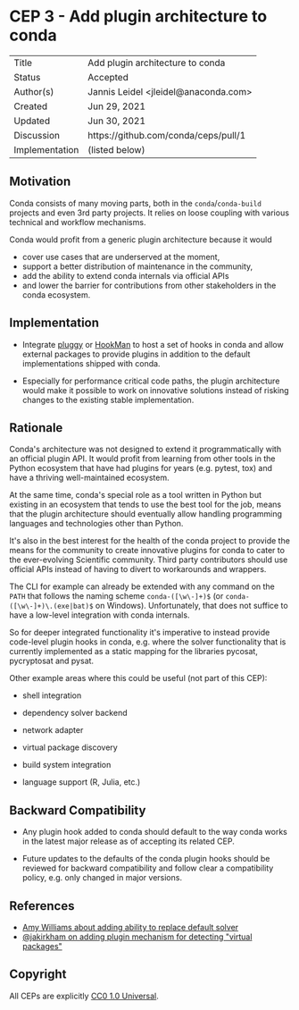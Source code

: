 # CEP 3 - Add plugin architecture to conda

<table>
<tr><td> Title </td><td> Add plugin architecture to conda </td>
<tr><td> Status </td><td> Accepted </td></tr>
<tr><td> Author(s) </td><td> Jannis Leidel &lt;jleidel@anaconda.com&gt;</td></tr>
<tr><td> Created </td><td> Jun 29, 2021</td></tr>
<tr><td> Updated </td><td> Jun 30, 2021</td></tr>
<tr><td> Discussion </td><td> https://github.com/conda/ceps/pull/1 </td></tr>
<tr><td> Implementation </td><td> (listed below) </td></tr>
</table>

## Motivation

Conda consists of many moving parts, both in the `conda`/`conda-build`
projects and even 3rd party projects. It relies on loose coupling with
various technical and workflow mechanisms.

Conda would profit from a generic plugin architecture because it would

* cover use cases that are underserved at the moment,
* support a better distribution of maintenance in the community,
* add the ability to extend conda internals via official APIs
* and lower the barrier for contributions from other stakeholders
  in the conda ecosystem.

## Implementation

* Integrate [pluggy](https://pluggy.readthedocs.io/) or
  [HookMan](https://github.com/ESSS/hookman) to host a set of hooks
  in conda and allow external packages to provide plugins
  in addition to the default implementations shipped with conda.

* Especially for performance critical code paths, the plugin
  architecture would make it possible to work on innovative
  solutions instead of risking changes to the existing stable
  implementation.

## Rationale

Conda's architecture was not designed to extend it programmatically
with an official plugin API. It would profit from learning from
other tools in the Python ecosystem that have had plugins for years
(e.g. pytest, tox) and have a thriving well-maintained ecosystem.

At the same time, conda's special role as a tool written in Python
but existing in an ecosystem that tends to use the best tool for the
job, means that the plugin architecture should eventually
allow handling programming languages and technologies other than
Python.

It's also in the best interest for the health of the conda project
to provide the means for the community to create innovative plugins for
conda to cater to the ever-evolving Scientific community. Third
party contributors should use official APIs instead of having to
divert to workarounds and wrappers.

The CLI for example can already be extended with any command on the
`PATH` that follows the naming scheme `conda-([\w\-]+)$`
(or `conda-([\w\-]+)\.(exe|bat)$` on Windows). Unfortunately, that
does not suffice to have a low-level integration with conda internals.

So for deeper integrated functionality it's imperative to instead
provide code-level plugin hooks in conda, e.g. where the solver
functionality that is currently implemented as a static mapping
for the libraries pycosat, pycryptosat and pysat.

Other example areas where this could be useful (not part of this CEP):

* shell integration

* dependency solver backend

* network adapter

* virtual package discovery

* build system integration

* language support (R, Julia, etc.)

## Backward Compatibility

* Any plugin hook added to conda should default to the way conda works in
  the latest major release as of accepting its related CEP.

* Future updates to the defaults of the conda plugin hooks should be
  reviewed for backward compatibility and follow clear a compatibility
  policy, e.g. only changed in major versions.

## References

* [Amy Williams about adding ability to replace default solver](https://github.com/conda/conda/issues/10271)
* [@jakirkham on adding plugin mechanism for detecting "virtual packages"](https://github.com/conda/conda/issues/10131)

## Copyright

All CEPs are explicitly [CC0 1.0 Universal](https://creativecommons.org/publicdomain/zero/1.0/).
